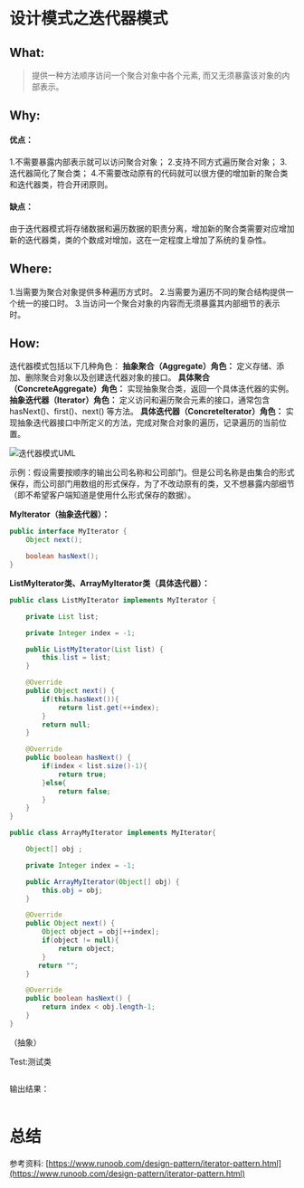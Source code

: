 # 设计模式之迭代器模式
## What:
>提供一种方法顺序访问一个聚合对象中各个元素, 而又无须暴露该对象的内部表示。



## Why:
#### 优点：
1.不需要暴露内部表示就可以访问聚合对象；
2.支持不同方式遍历聚合对象；
3.迭代器简化了聚合类；
4.不需要改动原有的代码就可以很方便的增加新的聚合类和迭代器类，符合开闭原则。

#### 缺点：
由于迭代器模式将存储数据和遍历数据的职责分离，增加新的聚合类需要对应增加新的迭代器类，类的个数成对增加，这在一定程度上增加了系统的复杂性。

## Where:
1.当需要为聚合对象提供多种遍历方式时。
2.当需要为遍历不同的聚合结构提供一个统一的接口时。
3.当访问一个聚合对象的内容而无须暴露其内部细节的表示时。

## How:

迭代器模式包括以下几种角色：
**抽象聚合（Aggregate）角色：** 定义存储、添加、删除聚合对象以及创建迭代器对象的接口。
**具体聚合（ConcreteAggregate）角色：** 实现抽象聚合类，返回一个具体迭代器的实例。
**抽象迭代器（Iterator）角色：** 定义访问和遍历聚合元素的接口，通常包含 hasNext()、first()、next() 等方法。
**具体迭代器（Concretelterator）角色：** 实现抽象迭代器接口中所定义的方法，完成对聚合对象的遍历，记录遍历的当前位置。

![迭代器模式UML](https://raw.githubusercontent.com/MuggleLee/PicGo/master/%E8%AE%BE%E8%AE%A1%E6%A8%A1%E5%BC%8F/%E8%BF%AD%E4%BB%A3%E5%99%A8%E6%A8%A1%E5%BC%8F/IteratorPattern.png)

示例：假设需要按顺序的输出公司名称和公司部门。但是公司名称是由集合的形式保存，而公司部门用数组的形式保存，为了不改动原有的类，又不想暴露内部细节（即不希望客户端知道是使用什么形式保存的数据）。

**MyIterator（抽象迭代器）：**
```java
public interface MyIterator {
    Object next();

    boolean hasNext();
}
```
**ListMyIterator类、ArrayMyIterator类（具体迭代器）：**
```java
public class ListMyIterator implements MyIterator {

    private List list;

    private Integer index = -1;

    public ListMyIterator(List list) {
        this.list = list;
    }

    @Override
    public Object next() {
        if(this.hasNext()){
            return list.get(++index);
        }
        return null;
    }

    @Override
    public boolean hasNext() {
        if(index < list.size()-1){
            return true;
        }else{
            return false;
        }
    }
}

public class ArrayMyIterator implements MyIterator{

    Object[] obj ;

    private Integer index = -1;

    public ArrayMyIterator(Object[] obj) {
        this.obj = obj;
    }

    @Override
    public Object next() {
        Object object = obj[++index];
        if(object != null){
            return object;
        }
       return "";
    }

    @Override
    public boolean hasNext() {
        return index < obj.length-1;
    }
}
```
（抽象）



Test:测试类
```java

```
输出结果：
```java

```



# 总结

参考资料:
[https://www.runoob.com/design-pattern/iterator-pattern.html](https://www.runoob.com/design-pattern/iterator-pattern.html)
